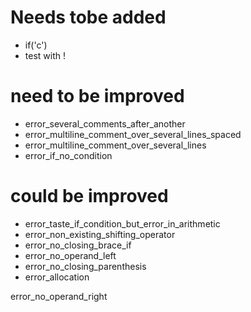 # Needs tobe added
- if('c')
- test with !

# need to be improved
- error_several_comments_after_another
- error_multiline_comment_over_several_lines_spaced
- error_multiline_comment_over_several_lines
- error_if_no_condition

# could be improved
- error_taste_if_condition_but_error_in_arithmetic
- error_non_existing_shifting_operator
- error_no_closing_brace_if
- error_no_operand_left
- error_no_closing_parenthesis
- error_allocation

error_no_operand_right
